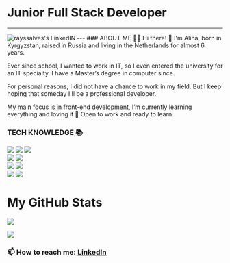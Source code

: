 # Junior Full Stack Developer
---
<a href="https://www.linkedin.com/in/alina-kovaleva/" target="_blank">
  <img align="left" alt="rayssalves's LinkedIN" src="https://img.shields.io/badge/linkedin-%230077B5.svg?style=for-the-badge&logo=linkedin&logoColor=white"/>
</a>
---
### ABOUT ME 🙋‍♀️
Hi there! 👋  I'm Alina, born in Kyrgyzstan, raised in Russia and living in the Netherlands for almost 6 years.

Ever since school, I wanted to work in IT, so I even entered the university for an IT specialty. 
I have a Master’s degree in computer since.

For personal reasons, I did not have a chance to work in my field. 
But I keep hoping that someday I'll be a professional developer.

My main focus is in front-end development, I’m currently learning everything and loving it
💼 Open to work and ready to learn

### TECH KNOWLEDGE 📚

![](https://img.shields.io/badge/JavaScript-323330?style=for-the-badge&logo=javascript&logoColor=F7DF1E)
![](https://img.shields.io/badge/HTML5-E34F26?style=for-the-badge&logo=html5&logoColor=white)
![](https://img.shields.io/badge/CSS3-1572B6?style=for-the-badge&logo=css3&logoColor=white)
<br>
![](https://img.shields.io/badge/React-20232A?style=for-the-badge&logo=react&logoColor=61DAFB)
![](https://img.shields.io/badge/Redux-593D88?style=for-the-badge&logo=redux&logoColor=white)
<br>
![](https://img.shields.io/badge/Node.js-339933?style=for-the-badge&logo=nodedotjs&logoColor=white)
![](https://img.shields.io/badge/Express.js-000000?style=for-the-badge&logo=express&logoColor=white) 
<br>
![](https://img.shields.io/badge/PostgreSQL-316192?style=for-the-badge&logo=postgresql&logoColor=white) 
<img src='https://camo.githubusercontent.com/1d7814efc567041c56f7cb83654566f6be83d8b2ff4392b6c1321bfeed7d7dc1/68747470733a2f2f696d672e736869656c64732e696f2f62616467652f53657175656c697a652d3532423045373f6c6f676f3d73657175656c697a65266c6f676f436f6c6f723d7768697465267374796c653d666f722d7468652d6261646765' />


# My GitHub Stats

![](https://github-readme-stats.vercel.app/api/top-langs/?username=Alina-Kovaleva&layout=compact&show_icons=false&theme=radical)

![](https://github-readme-stats.vercel.app/api?username=Alina-Kovaleva&show_icons=true&theme=radical)


### 📫 How to reach me: [LinkedIn](https://www.linkedin.com/in/alina-kovaleva/)

<!--
**Alina-Kovaleva/Alina-Kovaleva** is a ✨ _special_ ✨ repository because its `README.md` (this file) appears on your GitHub profile.

Here are some ideas to get you started:

- 🔭 I’m currently working on ...
- 🌱 I’m currently learning ...
- 👯 I’m looking to collaborate on ...
- 🤔 I’m looking for help with ...
- 💬 Ask me about ...
- 📫 How to reach me: ...
- 😄 Pronouns: ...
- ⚡ Fun fact: ...
-->
